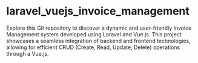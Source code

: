 # laravel_vuejs_invoice_management
Explore this Git repository to discover a dynamic and user-friendly Invoice Management system developed using Laravel and Vue.js. This project showcases a seamless integration of backend and frontend technologies, allowing for efficient CRUD (Create, Read, Update, Delete) operations through a Vue.js.
